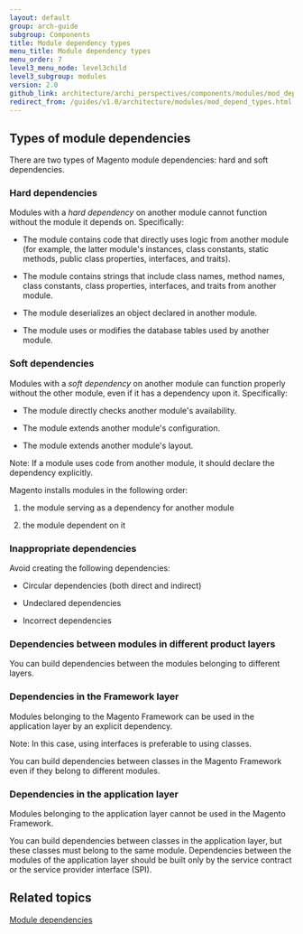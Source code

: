 ```yaml
---
layout: default
group: arch-guide
subgroup: Components
title: Module dependency types
menu_title: Module dependency types
menu_order: 7
level3_menu_node: level3child
level3_subgroup: modules
version: 2.0
github_link: architecture/archi_perspectives/components/modules/mod_depend_types.md
redirect_from: /guides/v1.0/architecture/modules/mod_depend_types.html
---
```


<h2 id="m2devgde-moddep-declare-dep">Types of module dependencies</h2>
There are two types of Magento module dependencies: hard and soft dependencies.


<h3>Hard dependencies</h3>

Modules with a <i>hard dependency</i> on another module cannot function without the module it depends on. Specifically:

* The module contains code that directly uses logic from another module  (for example, the latter module's instances, class constants, static methods, public class properties, interfaces, and traits). 

* The module contains strings that include class names, method names, class constants, class properties, interfaces, and traits from another module. 

* The module deserializes an object declared in another module. 

* The module uses or modifies the database tables used by another module. 

	
<h3>Soft dependencies</h3>

Modules with a  <i>soft dependency</i> on another module can function properly without the other module, even if it has a dependency upon it. Specifically:

* The module directly checks another module's availability.

* The module extends another module's configuration.
	
* The module extends another module's layout.

<div class="bs-callout bs-callout-warning" id="warning">
<p>Note: If a module uses code from another module, it should declare the dependency explicitly.
</p>
</div>

Magento installs modules in the following order: 

1) the module serving as a dependency for another module

2) the module dependent on it


<h3 id="m2devgde-moddep-inapp-dep">Inappropriate dependencies</h3>

Avoid creating the following dependencies:

* Circular dependencies (both direct and indirect)

* Undeclared dependencies

* Incorrect dependencies

<h3 id="m2devgde-moddep-diff-layer">Dependencies between modules in different product layers</h3>
You can build dependencies between the modules belonging to different layers.

<h3 id="m2devgde-moddep-frmwk-layer">Dependencies in the Framework layer</h3>
Modules belonging to the Magento Framework can be used in the application layer by an explicit dependency.

<div class="bs-callout bs-callout-info" id="info">
  <p>Note: In this case, using interfaces is preferable to using classes. </p>
  <p>You can build dependencies between classes in the Magento Framework  even if they belong to different modules.</p>
</div>


<h3 id="m2devgde-moddep-app-layer">Dependencies in the application layer</h3>
Modules belonging to the application layer cannot be used in the Magento Framework.

You can build dependencies between classes in the application layer, but these classes must belong to the same module. Dependencies between the modules of the application layer should be built only by the service contract or the service provider interface (SPI).

<h2 id="m2arch-module-related">Related topics</h2>

<a href="{{page.baseurl}}architecture/archi_perspectives/components/modules/mod_depend.html">Module dependencies</a>


